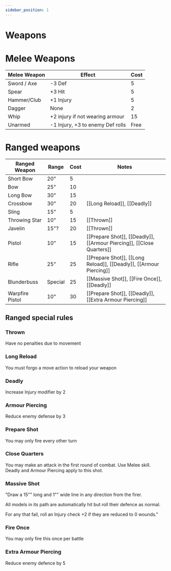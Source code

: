 ```yaml
---
sidebar_position: 1
---
```



# Weapons
# Melee Weapons

| Melee Weapon | Effect                           | Cost |
| ------------ | -------------------------------- | ---- |
| Sword / Axe  | -3 Def                           | 5    |
| Spear        | +3 Hit                           | 5    |
| Hammer/Club  | +1 Injury                        | 5    |
| Dagger       | None                             | 2    |
| Whip         | +2 injury if not wearing armour  | 15   |
| Unarmed      | -1 Injury, +3 to enemy Def rolls | Free |

# Ranged weapons

| Ranged Weapon   | Range   | Cost | Notes                                                                 |
| --------------- | ------- | ---- | --------------------------------------------------------------------- |
| Short Bow       | 20"     | 5    |                                                                       |
| Bow             | 25"     | 10   |                                                                       |
| Long Bow        | 30"     | 15   |                                                                       |
| Crossbow        | 30"     | 20   | [[Long Reload]], [[Deadly]]                                           |
| Sling           | 15"     | 5    |                                                                       |
| Throwing Star   | 10"     | 15   | [[Thrown]]                                                            |
| Javelin         | 15"?    | 20   | [[Thrown]]                                                            |
| Pistol          | 10"     | 15   | [[Prepare Shot]], [[Deadly]], [[Armour Piercing]], [[Close Quarters]] |
| Rifle           | 25"     | 25   | [[Prepare Shot]], [[Long Reload]], [[Deadly]], [[Armour Piercing]]    |
| Blunderbuss     | Special | 25   | [[Massive Shot]], [[Fire Once]], [[Deadly]]                           |
| Warpfire Pistol | 10"     | 30   | [[Prepare Shot]], [[Deadly]], [[Extra Armour Piercing]]               |
## Ranged special rules
### Thrown
Have no penalties due to movement
### Long Reload
You must forgo a move action to reload your weapon
### Deadly
Increase Injury modifier by 2
### Armour Piercing
Reduce enemy defense by 3
### Prepare Shot
You may only fire every other turn
### Close Quarters
You may make an attack in the first round of combat. Use Melee skill. Deadly and Armour Piercing apply to this shot.
### Massive Shot
"Draw a 15"" long and 1"" wide line in any direction from the firer.

All models in its path are automatically hit but roll their defence as normal.

For any that fail, roll an Injury check +2 if they are reduced to 0 wounds."
### Fire Once
You may only fire this once per battle
### Extra Armour Piercing
Reduce enemy defence by 5